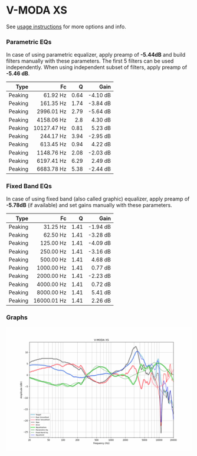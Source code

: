 # V-MODA XS
See [usage instructions](https://github.com/jaakkopasanen/AutoEq#usage) for more options and info.

### Parametric EQs
In case of using parametric equalizer, apply preamp of **-5.44dB** and build filters manually
with these parameters. The first 5 filters can be used independently.
When using independent subset of filters, apply preamp of **-5.46 dB**.

| Type    | Fc          |    Q | Gain     |
|--------:|------------:|-----:|---------:|
| Peaking | 61.92 Hz    | 0.64 | -4.10 dB |
| Peaking | 161.35 Hz   | 1.74 | -3.84 dB |
| Peaking | 2996.01 Hz  | 2.79 | -5.64 dB |
| Peaking | 4158.06 Hz  | 2.8  | 4.30 dB  |
| Peaking | 10127.47 Hz | 0.81 | 5.23 dB  |
| Peaking | 244.17 Hz   | 3.94 | -2.95 dB |
| Peaking | 613.45 Hz   | 0.94 | 4.22 dB  |
| Peaking | 1148.76 Hz  | 2.08 | -2.03 dB |
| Peaking | 6197.41 Hz  | 6.29 | 2.49 dB  |
| Peaking | 6683.78 Hz  | 5.38 | -2.44 dB |

### Fixed Band EQs
In case of using fixed band (also called graphic) equalizer, apply preamp of **-5.78dB**
(if available) and set gains manually with these parameters.

| Type    | Fc          |    Q | Gain     |
|--------:|------------:|-----:|---------:|
| Peaking | 31.25 Hz    | 1.41 | -1.94 dB |
| Peaking | 62.50 Hz    | 1.41 | -3.28 dB |
| Peaking | 125.00 Hz   | 1.41 | -4.09 dB |
| Peaking | 250.00 Hz   | 1.41 | -3.16 dB |
| Peaking | 500.00 Hz   | 1.41 | 4.68 dB  |
| Peaking | 1000.00 Hz  | 1.41 | 0.77 dB  |
| Peaking | 2000.00 Hz  | 1.41 | -2.23 dB |
| Peaking | 4000.00 Hz  | 1.41 | 0.72 dB  |
| Peaking | 8000.00 Hz  | 1.41 | 5.41 dB  |
| Peaking | 16000.01 Hz | 1.41 | 2.26 dB  |

### Graphs
![](./V-MODA%20XS.png)